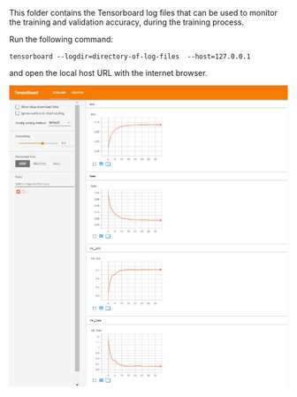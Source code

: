 This folder contains the Tensorboard log files that can be used to monitor the training and validation accuracy, during the training process.

Run the following command:

```
tensorboard --logdir=directory-of-log-files  --host=127.0.0.1
```

and open the local host URL with the internet browser.


<img src="../images/tb_unet.jpg">
